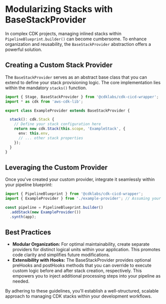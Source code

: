 # Modularizing Stacks with BaseStackProvider

In complex CDK projects, managing inlined stacks within `PipelineBlueprint.builder()` can become cumbersome. To enhance organization and reusability, the `BaseStackProvider` abstraction offers a powerful solution.

## Creating a Custom Stack Provider

The `BaseStackProvider` serves as an abstract base class that you can extend to define your stack provisioning logic. The core implementation lies within the mandatory `stacks()` function.

```typeScript
import { Stage, BaseStackProvider } from '@cdklabs/cdk-cicd-wrapper';
import * as cdk from 'aws-cdk-lib';

export class ExampleProvider extends BaseStackProvider {

  stack(): cdk.Stack {
    // Define your stack configuration here
    return new cdk.Stack(this.scope, 'ExampleStack', {
      env: this.env,
      // ... other stack properties
    });
  }
}
```

## Leveraging the Custom Provider

Once you've created your custom provider, integrate it seamlessly within your pipeline blueprint:

```typeScript
import { PipelineBlueprint } from '@cdklabs/cdk-cicd-wrapper';
import { ExampleProvider } from './example-provider'; // Assuming your provider is in a separate file

const pipeline = PipelineBlueprint.builder()
  .addStack(new ExampleProvider())
  .synth(app);
```

## Best Practices
- **Modular Organization:** For optimal maintainability, create separate providers for distinct logical units within your application. This promotes code clarity and simplifies future modifications.
- **Extensibility with Hooks:** The BaseStackProvider provides optional preHooks and postHooks methods that you can override to execute custom logic before and after stack creation, respectively. This empowers you to inject additional processing steps into your pipeline as needed.

By adhering to these guidelines, you'll establish a well-structured, scalable approach to managing CDK stacks within your development workflows.